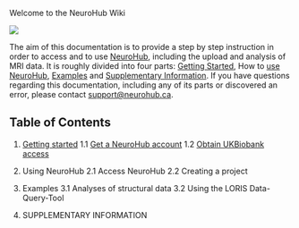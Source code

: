 Welcome to the NeuroHub Wiki

![](https://neurohub.ca/images/logo-neurohub.png)

The aim of this documentation is to provide a step by step instruction in order to access and to use [NeuroHub](https://neurohub.ca/), including the upload and analysis of MRI data. It is roughly divided into four parts: [Getting Started](https://github.com/neurohub/neurohub_documentation/wiki/1.Getting-started), How to [use NeuroHub](https://github.com/neurohub/neurohub_documentation/wiki/Access-NeuroHub), [Examples](https://github.com/neurohub/neurohub_documentation/wiki/Examples) and [Supplementary Information](https://github.com/neurohub/neurohub_documentation/wiki/Supplementary-Information). If you have questions regarding this documentation, including any of its parts or discovered an error, please contact support@neurohub.ca.


## Table of Contents
1. [Getting started](https://github.com/neurohub/neurohub_documentation/wiki/1.Getting-started)
  1.1 [Get a NeuroHub account](https://github.com/neurohub/neurohub_documentation/wiki/Get-a-NeuroHub-account)
  1.2 [Obtain UKBiobank access](https://github.com/neurohub/neurohub_documentation/wiki/UKBiobank-Access-Request)

2. Using NeuroHub
  2.1 Access NeuroHub
  2.2 Creating a project

3. Examples
  3.1 Analyses of structural data
  3.2 Using the LORIS Data-Query-Tool

4. SUPPLEMENTARY INFORMATION